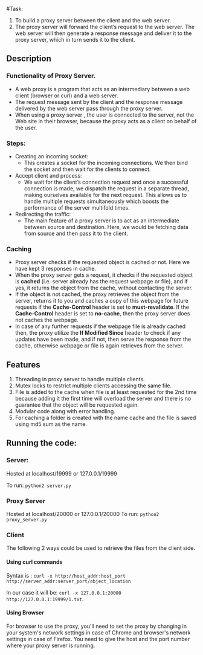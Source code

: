 
#Task:

1. To build a proxy server between the client and the web server.  
2. The proxy server will forward the client’s request to the web server. The web server will then generate a response message and deliver it to the proxy server, which in 
turn sends it to the client.

## Description

### **Functionality of Proxy Server.**

* A web proxy is a program that acts as an intermediary between a web client (browser or curl) and a web server.
* The request message sent by the client and the response message delivered by the web server pass through the proxy server.
* When using a proxy server , the user is connected to the server, not the Web site in their browser, because the proxy acts as a client on behalf of the user.

### Steps:

* Creating an incoming socket:
  * This creates a socket for the incoming connections. We then bind the socket and then wait for the clients to connect.
* Accept client and process:
  * We wait for the client’s connection request and once a successful connection is made, we dispatch the request in a separate thread, making ourselves available for the next request. This allows us to handle multiple requests simultaneously which boosts the performance of the server multifold times.
* Redirecting the traffic:
  * The main feature of a proxy server is to act as an intermediate between source and destination. Here, we would be fetching data from source and then pass it to the client.

### **Caching**

* Proxy server checks if the requested object is cached or not. Here we have kept 3 responses in cache.
* When the proxy server gets a request, it checks if the requested object is **cached** (i.e. server already has the request webpage or file), and if yes, it returns the object from the cache, without contacting the server.
* If the object is not cached, the proxy retrieves the object from the server, returns it to you and caches a copy of this webpage for future requests if the **Cache-Control** header is set to **must-revalidate**. If the **Cache-Control** header is set to **no-cache**, then the proxy server does not caches the webpage. 
* In case of any further requests if the webpage file is already cached then, the proxy utilize the **If Modified Since** header to check if any  updates have been made, and if not, then serve the response from the cache, otherwise webpage or file is again retrieves from the server.


## Features

1. Threading in proxy server to handle multiple clients.
2. Mutex locks to restrict multiple clients accessing the same file.
3. File is added to the cache when file is at least requested for the 2nd time because adding it the first time will overload the server and there is no guarantee that the object will be requested again.
4. Modular code along with error handling.
5. For caching a folder is created with the name cache and the file is saved using md5 sum as the name.

## Running the code: 

### Server:

Hosted at localhost/19999 or 127.0.0.1/19999

To run:  ```python2 server.py```

### Proxy Server

Hosted at localhost/20000 or 127.0.0.1/20000
To run: ```python2 proxy_server.py```

### Client

The following 2 ways could be used to retrieve the files from the client side.

#### **Using curl commands**

Syntax is :
`curl -x http://host_addr:host_port http://server_addr:server_port/object_location`

In our case it will be:
`curl -x 127.0.0.1:20000  http://127.0.0.1:19999/1.txt`.

#### **Using Browser** 

For browser to use the proxy, you'll need to set the proxy by changing in your system's network settings in case of Chrome and browser's network settings in case of Firefox. You need to give the host and the port number where your proxy server is running.
